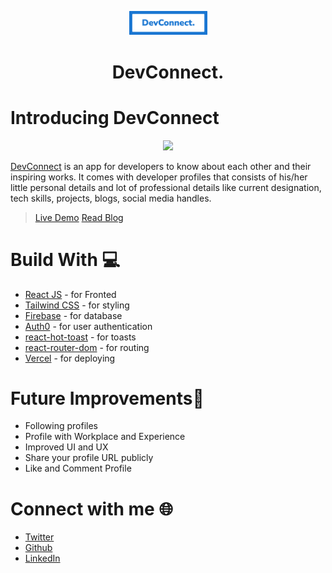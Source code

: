 <p align="center">
  <a href="https://dev-connect.vercel.app">
    <img alt="Slickr" src="src/images/logo.png" width="125" />
  </a>
</p>
<h1 align="center">DevConnect.</h1>

# Introducing DevConnect
<p align="center"><img src="src/images/Home.jpg" width="600" /></p>

[DevConnect](https://dev-connect.vercel.app/) is an app for developers to know about each other and their inspiring works. It comes with developer profiles that consists of his/her little personal details and lot of professional details like current designation, tech skills, projects, blogs, social media handles.


> [Live Demo](https://dev-connect.vercel.app/)
> [Read Blog]()

# Build With 💻

- [React JS](https://reactjs.org/) - for Fronted
- [Tailwind CSS](https://tailwindcss.com/) - for styling
- [Firebase](https://firebase.google.com/) - for database
- [Auth0](https://auth0.com/) - for user authentication
- [react-hot-toast](https://react-hot-toast.com/) - for toasts
- [react-router-dom](https://reactrouter.com/web/guides/quick-start) - for routing
- [Vercel](https://auth0.com/) - for deploying

# Future Improvements🔮

- Following profiles
- Profile with Workplace and Experience
- Improved UI and UX
- Share your profile URL publicly
- Like and Comment Profile

# Connect with me 🌐
 
- [Twitter](https://twitter.com/Nimalan_) 
- [Github](https://github.com/nimalansivakumar) 
- [LinkedIn](https://www.linkedin.com/in/nimalan-sivakumar-743507203/)
